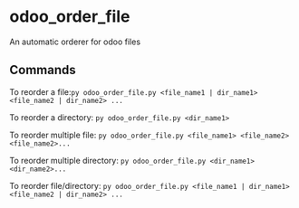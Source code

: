# odoo_order_file
An automatic orderer for odoo files


## Commands

To reorder a file:`py odoo_order_file.py <file_name1 | dir_name1> <file_name2 | dir_name2> ...`

To reorder a directory: `py odoo_order_file.py <dir_name1>`


To reorder multiple file: `py odoo_order_file.py <file_name1> <file_name2>  <file_name2>...`

To reorder multiple directory: `py odoo_order_file.py <dir_name1> <dir_name2>...`


To reorder file/directory: `py odoo_order_file.py <file_name1 | dir_name1> <file_name2 | dir_name2> ...`

